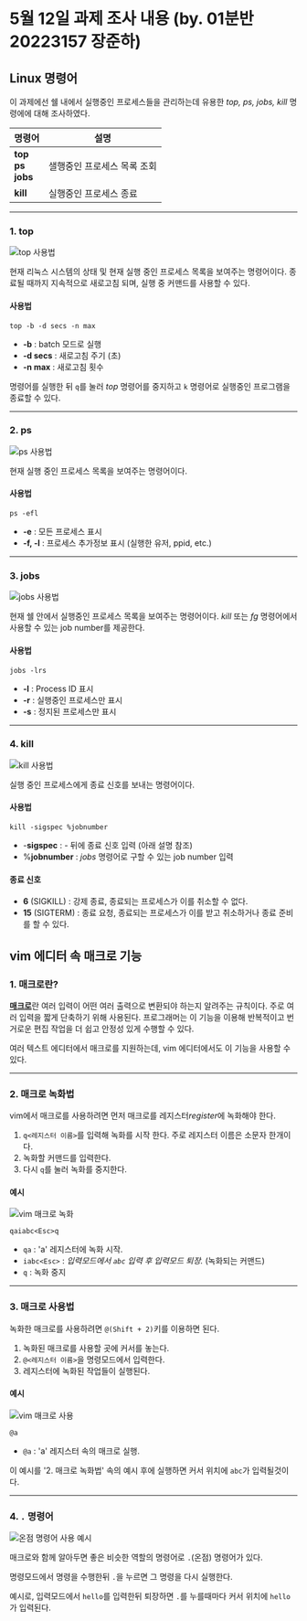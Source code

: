 # 5월 12일 과제 조사 내용 (by. 01분반 20223157 장준하)

## Linux 명령어

이 과제에선 쉘 내에서 실행중인 프로세스들을 관리하는데 유용한 *top, ps, jobs, kill* 명령에에 대해 조사하였다.

|명령어|설명|
|---|---|
|**top<br>ps<br>jobs**|샐행중인 프로세스 목록 조회|
|**kill**|실행중인 프로세스 종료|

---

### 1. top

![top 사용법](/images/linux/top.gif?raw=true)

현재 리눅스 시스템의 상태 및 현재 실행 중인 프로세스 목록을 보여주는 명령어이다.
종료될 때까지 지속적으로 새로고침 되며, 실행 중 커맨드를 사용할 수 있다.

#### 사용법

`top -b -d secs -n max`

+ **-b** : batch 모드로 실행
+ **-d secs** : 새로고침 주기 (초)
+ **-n max** : 새로고침 횟수

명령어를 실행한 뒤 `q`를 눌러 *top* 명령어를 중지하고 `k` 명령어로 실행중인 프로그램을 종료할 수 있다.

---

### 2. ps

![ps 사용법](/images/linux/ps.gif?raw=true)

현재 실행 중인 프로세스 목록을 보여주는 명령어이다.

#### 사용법

`ps -efl`

+ **-e** : 모든 프로세스 표시
+ **-f, -l** : 프로세스 추가정보 표시 (실행한 유저, ppid, etc.)

---

### 3. jobs

![jobs 사용법](/images/linux/jobs.gif?raw=true)

현재 쉘 안에서 실행중인 프로세스 목록을 보여주는 명령어이다.
*kill* 또는 *fg* 명령어에서 사용할 수 있는 job number를 제공한다.

#### 사용법

`jobs -lrs`

+ **-l** : Process ID 표시
+ **-r** : 실행중인 프로세스만 표시
+ **-s** : 정지된 프로세스만 표시

---

### 4. kill

![kill 사용법](/images/linux/kill.gif?raw=true)

실행 중인 프로세스에게 종료 신호를 보내는 명령어이다.

#### 사용법

`kill -sigspec %jobnumber`

+ -**sigspec** : - 뒤에 종료 신호 입력 (아래 설명 참조) 
+ %**jobnumber** : *jobs* 명령어로 구할 수 있는 job number 입력

#### 종료 신호

+ **6** (SIGKILL) : 강제 종료, 종료되는 프로세스가 이를 취소할 수 없다.
+ **15** (SIGTERM) : 종료 요청, 종료되는 프로세스가 이를 받고 취소하거나 종료 준비를 할 수 있다.

## vim 에디터 속 매크로 기능

### 1. 매크로란?
    
[**매크로**](https://ko.wikipedia.org/wiki/%EB%A7%A4%ED%81%AC%EB%A1%9C_(%EC%BB%B4%ED%93%A8%ED%84%B0_%EA%B3%BC%ED%95%99) "관련 위키피디아 링크")란 여러 입력이 어떤 여러 출력으로 변환되야 하는지 알려주는 규칙이다. 주로 여러 입력을 짧게 단축하기 위해 사용된다.
프로그래머는 이 기능을 이용해 반복적이고 번거로운 편집 작업을 더 쉽고 안정성 있게 수행할 수 있다.

여러 텍스트 에디터에서 매크로를 지원하는데, vim 에디터에서도 이 기능을 사용할 수 있다. 

---

### 2. 매크로 녹화법

vim에서 매크로를 사용하려면 먼저 매크로를 레지스터*register*에 녹화해야 한다.

1) `q<레지스터 이름>`를 입력해 녹화를 시작 한다. 주로 레지스터 이름은 소문자 한개이다.
2) 녹화할 커맨드를 입력한다.
3) 다시 `q`를 눌러 녹화를 중지한다.

#### 예시

![vim 매크로 녹화](/images/vim/recording.gif?raw=true)

`qaiabc<Esc>q`

+ `qa` : 'a' 레지스터에 녹화 시작.
+ `iabc<Esc>` : *입력모드에서 `abc` 입력 후 입력모드 퇴장.* (녹화되는 커맨드)
+ `q` : 녹화 중지

---

### 3. 매크로 사용법

녹화한 매크로를 사용하려면 `@(Shift + 2)`키를 이용하면 된다.

1) 녹화된 매크로를 사용할 곳에 커서를 놓는다.
2) `@<레지스터 이름>`을 명령모드에서 입력한다.
3) 레지스터에 녹화된 작업들이 실행된다.

#### 예시

![vim 매크로 사용](/images/vim/using.gif?raw=true)

`@a`

+ `@a` : 'a' 레지스터 속의 매크로 실행.

이 예시를 '2. 매크로 녹화법' 속의 예시 후에 실행하면 커서 위치에 `abc`가 입력될것이다.

---

### 4. `.` 명령어

![온점 명령어 사용 예시](/images/vim/period.gif?raw=true)

매크로와 함께 알아두면 좋은 비슷한 역할의 명령어로 `.`(온점) 명령어가 있다.

명령모드에서 명령을 수행한뒤 `.`을 누르면 그 명령을 다시 실행한다.

예시로, 입력모드에서 `hello`를 입력한뒤 퇴장하면 `.`를 누를때마다 커서 위치에 `hello`가 입력된다.
